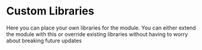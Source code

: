 # Custom Libraries

Here you can place your own libraries for the module. You can either extend the module with this or override existing libraries without having to worry about breaking future updates
